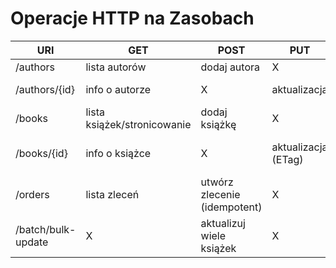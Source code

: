 # Operacje HTTP na Zasobach
| URI | GET | POST | PUT | PATCH | DELETE |
|-----|-----|------|-----|-------|--------|
| /authors | lista autorów | dodaj autora | X | X | X |
| /authors/{id} | info o autorze | X | aktualizacja | aktualizacja częściowa | usunięcie |
| /books | lista książek/stronicowanie | dodaj książkę | X | X | X |
| /books/{id} | info o książce | X | aktualizacja (ETag) | aktualizacja częściowa (ETag) | usunięcie |
| /orders | lista zleceń | utwórz zlecenie (idempotent) | X | X | X |
| /batch/bulk-update | X | aktualizuj wiele książek | X | X | X |

